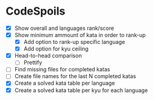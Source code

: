 # CodeSpoils

- [x] Show overall and languages rank/score
- [x] Show minimum ammount of kata in order to rank-up
    - [x] Add option to rank-up specific language
    - [x] Add option for kyu ceiling
- [x] Head-to-head comparison
    - [ ] Prettify
- [ ] Find missing files for completed katas 
- [ ] Create file names for the last N completed katas
- [x] Create a solved kata table per language
- [x] Create a solved kata table per kyu for each language
